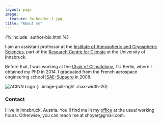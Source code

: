 ```yaml
---
layout: page
image:
  feature: fm-header-1.jpg
title: "About me"
---
```


<footer role="contentinfo">
  <div class="article-author-bottom">
    {% include _author-bio.html %}
  </div>
</footer>


I am an assistant professor at the
[Institute of Atmospheric and Cryospheric Sciences](http://acinn.uibk.ac.at/),
 part of the [Research Centre for Climate](https://www.uibk.ac.at/climate-cryosphere/)
at the University of Innsbruck.

Before that, I was working at the
[Chair of Climatology](http://www.klima.tu-berlin.de/index.php?show=home_start&lan=en/),
TU Berlin, where I obtained my PhD in 2014.
I graduated from the French aerospace engineering school
[ISAE-Supaero](http://www.isae.fr/en) in 2008.


![ACINN Logo](http://acinn.uibk.ac.at/sites/all/themes/imgi/images/acinn_logo.png)
{: .image-pull-right .max-width-20}

### Contact
<p>
I live in Innsbruck, Austria. You'll find me in my <a href="http://acinn.uibk.ac.at/persons/fabien_maussion">office</a> at the usual
working hours.  Otherwise, you can reach me at <script>document.write("<n uers=\"znvygb:snovra.znhffvba@hvox.np.ng\">snovra.znhffvba@hvox.np.ng</n>".replace(/[a-zA-Z]/g,function(c){return String.fromCharCode((c<="Z"?90:122)>=(c=c.charCodeAt(0)+13)?c:c-26);}))</script><noscript><span style="unicode-bidi:bidi-override;direction:rtl;">moc.liamg@reyohs</span></noscript>.</p>
